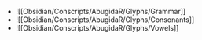 - ![[Obsidian/Conscripts/AbugidaR/Glyphs/Grammar]]
- ![[Obsidian/Conscripts/AbugidaR/Glyphs/Consonants]]
- ![[Obsidian/Conscripts/AbugidaR/Glyphs/Vowels]]